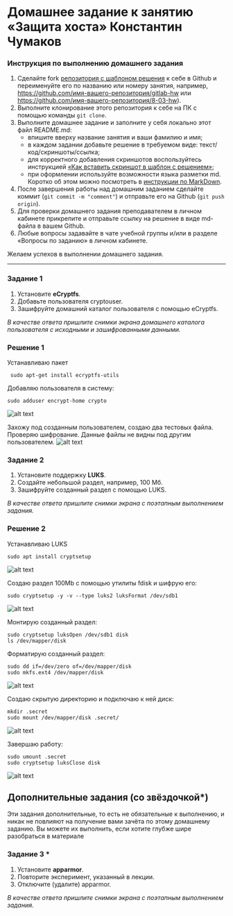 # Домашнее задание к занятию  «Защита хоста» Константин Чумаков

### Инструкция по выполнению домашнего задания

1. Сделайте fork [репозитория c шаблоном решения](https://github.com/netology-code/sys-pattern-homework) к себе в Github и переименуйте его по названию или номеру занятия, например, https://github.com/имя-вашего-репозитория/gitlab-hw или https://github.com/имя-вашего-репозитория/8-03-hw).
2. Выполните клонирование этого репозитория к себе на ПК с помощью команды `git clone`.
3. Выполните домашнее задание и заполните у себя локально этот файл README.md:
   - впишите вверху название занятия и ваши фамилию и имя;
   - в каждом задании добавьте решение в требуемом виде: текст/код/скриншоты/ссылка;
   - для корректного добавления скриншотов воспользуйтесь инструкцией [«Как вставить скриншот в шаблон с решением»](https://github.com/netology-code/sys-pattern-homework/blob/main/screen-instruction.md);
   - при оформлении используйте возможности языка разметки md. Коротко об этом можно посмотреть в [инструкции по MarkDown](https://github.com/netology-code/sys-pattern-homework/blob/main/md-instruction.md).
4. После завершения работы над домашним заданием сделайте коммит (`git commit -m "comment"`) и отправьте его на Github (`git push origin`).
5. Для проверки домашнего задания преподавателем в личном кабинете прикрепите и отправьте ссылку на решение в виде md-файла в вашем Github.
6. Любые вопросы задавайте в чате учебной группы и/или в разделе «Вопросы по заданию» в личном кабинете.

Желаем успехов в выполнении домашнего задания.

------

### Задание 1

1. Установите **eCryptfs**.
2. Добавьте пользователя cryptouser.
3. Зашифруйте домашний каталог пользователя с помощью eCryptfs.


*В качестве ответа  пришлите снимки экрана домашнего каталога пользователя с исходными и зашифрованными данными.*  

### Решение 1 
Устанавливаю пакет   
```
 sudo apt-get install ecryptfs-utils
```

Добавляю пользователя в систему:
```
sudo adduser encrypt-home crypto
```
![alt text](https://github.com/BudyGun/uyazvimost-pc/blob/main/images/1.png)   

Захожу под созданным пользователем, создаю два тестовых файла.   
Проверяю шифрование. Данные файлы не видны под другим пользователем.
![alt text](https://github.com/BudyGun/uyazvimost-pc/blob/main/images/2.png)   



### Задание 2

1. Установите поддержку **LUKS**.
2. Создайте небольшой раздел, например, 100 Мб.
3. Зашифруйте созданный раздел с помощью LUKS.

*В качестве ответа пришлите снимки экрана с поэтапным выполнением задания.*

### Решение 2    

Устанавливаю LUKS
```
sudo apt install cryptsetup
```
![alt text](https://github.com/BudyGun/uyazvimost-pc/blob/main/images/4.png)   

Создаю раздел 100Mb c помощью утилиты fdisk и шифрую его:
```
sudo cryptsetup -y -v --type luks2 luksFormat /dev/sdb1
```
![alt text](https://github.com/BudyGun/uyazvimost-pc/blob/main/images/5.png)

Монтирую созданный раздел:
```
sudo cryptsetup luksOpen /dev/sdb1 disk
ls /dev/mapper/disk
```
Форматирую созданный раздел:
```
sudo dd if=/dev/zero of=/dev/mapper/disk
sudo mkfs.ext4 /dev/mapper/disk
```
![alt text](https://github.com/BudyGun/uyazvimost-pc/blob/main/images/6.png)    

Создаю скрытую директорию и подключаю к ней диск:
```
mkdir .secret
sudo mount /dev/mapper/disk .secret/
```
![alt text](https://github.com/BudyGun/uyazvimost-pc/blob/main/images/7.png)     

Завершаю работу:
```
sudo umount .secret
sudo cryptsetup luksClose disk
```
![alt text](https://github.com/BudyGun/uyazvimost-pc/blob/main/images/8.png)   



## Дополнительные задания (со звёздочкой*)

Эти задания дополнительные, то есть не обязательные к выполнению, и никак не повлияют на получение вами зачёта по этому домашнему заданию. Вы можете их выполнить, если хотите глубже шире разобраться в материале

### Задание 3 *

1. Установите **apparmor**.
2. Повторите эксперимент, указанный в лекции.
3. Отключите (удалите) apparmor.


*В качестве ответа пришлите снимки экрана с поэтапным выполнением задания.*



